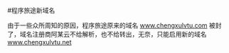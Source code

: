 
#程序旅途新域名

由于一些众所周知的原因，程序旅途原来的域名 www.chengxulvtu.com 被封了，域名注册商阿某云不给解析，也不给转出，无奈，只能启用新的域名 www.chengxulvtu.net



